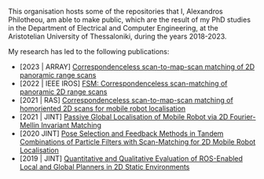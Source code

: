 This organisation hosts some of the repositories that I, Alexandros Philotheou, am able to make public, which are the result of my PhD studies in the Department of Electrical and Computer Engineering, at the Aristotelian University of Thessaloniki, during the years 2018-2023.

My research has led to the following publications:
- [2023 | ARRAY] [Correspondenceless scan-to-map-scan matching of 2D panoramic range scans](https://www.sciencedirect.com/science/article/pii/S2590005623000139)
- [2022 | IEEE IROS] [FSM: Correspondenceless scan-matching of panoramic 2D range scans](https://ieeexplore.ieee.org/abstract/document/9981228)
- [2021 | RAS] [Correspondenceless scan-to-map-scan matching of homoriented 2D scans for mobile robot localisation](https://www.sciencedirect.com/science/article/pii/S0921889021002323)
- [2021 | JINT] [Passive Global Localisation of Mobile Robot via 2D Fourier-Mellin Invariant Matching](https://link.springer.com/article/10.1007/s10846-021-01535-7)
- [2020 JINT] [Pose Selection and Feedback Methods in Tandem Combinations of Particle Filters with Scan-Matching for 2D Mobile Robot Localisation](https://link.springer.com/article/10.1007/s10846-020-01253-6)
- [2019 | JINT] [Quantitative and Qualitative Evaluation of ROS-Enabled Local and Global Planners in 2D Static Environments](https://link.springer.com/article/10.1007/s10846-019-01086-y)

